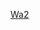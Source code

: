 <!DOCTYPE html>
<html>
<head>
<title> Welcome! </title>
</head>
<body>

<a href="dash4703.github.io/wa2.html" target="_blank">Wa2</a>

</body>
</html>

